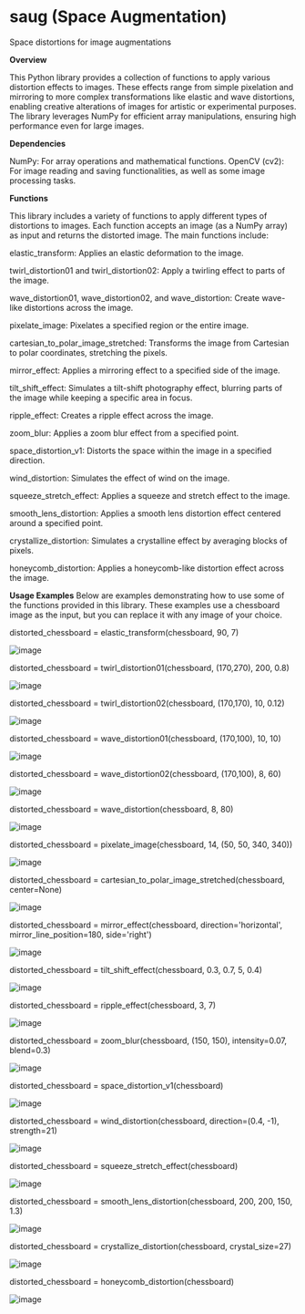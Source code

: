 # saug (Space Augmentation)
Space distortions for image augmentations


**Overview**

This Python library provides a collection of functions to apply various distortion effects to images. These effects range from simple pixelation and mirroring to more complex transformations like elastic and wave distortions, enabling creative alterations of images for artistic or experimental purposes. The library leverages NumPy for efficient array manipulations, ensuring high performance even for large images.

**Dependencies**

NumPy: For array operations and mathematical functions.
OpenCV (cv2): For image reading and saving functionalities, as well as some image processing tasks.

**Functions**

This library includes a variety of functions to apply different types of distortions to images. Each function accepts an image (as a NumPy array) as input and returns the distorted image. The main functions include:

elastic_transform: Applies an elastic deformation to the image.

twirl_distortion01 and twirl_distortion02: Apply a twirling effect to parts of the image.

wave_distortion01, wave_distortion02, and wave_distortion: Create wave-like distortions across the image.

pixelate_image: Pixelates a specified region or the entire image.

cartesian_to_polar_image_stretched: Transforms the image from Cartesian to polar coordinates, stretching the pixels.

mirror_effect: Applies a mirroring effect to a specified side of the image.

tilt_shift_effect: Simulates a tilt-shift photography effect, blurring parts of the image while keeping a specific area in focus.

ripple_effect: Creates a ripple effect across the image.

zoom_blur: Applies a zoom blur effect from a specified point.

space_distortion_v1: Distorts the space within the image in a specified direction.

wind_distortion: Simulates the effect of wind on the image.

squeeze_stretch_effect: Applies a squeeze and stretch effect to the image.

smooth_lens_distortion: Applies a smooth lens distortion effect centered around a specified point.

crystallize_distortion: Simulates a crystalline effect by averaging blocks of pixels.

honeycomb_distortion: Applies a honeycomb-like distortion effect across the image.

**Usage Examples**
Below are examples demonstrating how to use some of the functions provided in this library. These examples use a chessboard image as the input, but you can replace it with any image of your choice.


distorted_chessboard = elastic_transform(chessboard, 90, 7)

![image](https://github.com/SoroushOskouei/saug/assets/57323986/0aa6525b-0254-4135-be3c-e8c5294c03bb)

distorted_chessboard = twirl_distortion01(chessboard, (170,270), 200, 0.8)

![image](https://github.com/SoroushOskouei/saug/assets/57323986/66136217-18f5-4599-8efa-1035a09b0cd2)

distorted_chessboard = twirl_distortion02(chessboard, (170,170), 10, 0.12)

![image](https://github.com/SoroushOskouei/saug/assets/57323986/4a8bbc71-7929-4012-a2b2-bfe6ea3aed70)

distorted_chessboard = wave_distortion01(chessboard, (170,100), 10, 10)

![image](https://github.com/SoroushOskouei/saug/assets/57323986/fb19074c-ba98-42e1-905d-f1bb2cf4c761)

distorted_chessboard = wave_distortion02(chessboard, (170,100), 8, 60)

![image](https://github.com/SoroushOskouei/saug/assets/57323986/1738d162-6a85-4d5c-89f9-42fefc03f194)

distorted_chessboard = wave_distortion(chessboard, 8, 80)

![image](https://github.com/SoroushOskouei/saug/assets/57323986/7e9186d5-158a-46ca-9540-4c5bbb26e016)

distorted_chessboard = pixelate_image(chessboard, 14, (50, 50, 340, 340))

![image](https://github.com/SoroushOskouei/saug/assets/57323986/6fe914cc-4ada-4a95-acc3-620b02c4a91d)

distorted_chessboard = cartesian_to_polar_image_stretched(chessboard, center=None)

![image](https://github.com/SoroushOskouei/saug/assets/57323986/a48db0e4-fbd8-4cd7-a00d-dd6ff71ed29c)

distorted_chessboard = mirror_effect(chessboard, direction='horizontal', mirror_line_position=180, side='right')

![image](https://github.com/SoroushOskouei/saug/assets/57323986/3c2735fe-3657-49b1-9a6c-a8f9de95456b)

distorted_chessboard = tilt_shift_effect(chessboard, 0.3, 0.7, 5, 0.4)

![image](https://github.com/SoroushOskouei/saug/assets/57323986/4a36fdc5-889f-4324-b885-e6b3c312478f)

distorted_chessboard = ripple_effect(chessboard, 3, 7)

![image](https://github.com/SoroushOskouei/saug/assets/57323986/54ee2fb8-04c1-4ee4-bad7-46dd67ce85c6)

distorted_chessboard = zoom_blur(chessboard, (150, 150), intensity=0.07, blend=0.3)

![image](https://github.com/SoroushOskouei/saug/assets/57323986/ea101c92-c71f-4019-ba8f-233feb928965)

distorted_chessboard = space_distortion_v1(chessboard)

![image](https://github.com/SoroushOskouei/saug/assets/57323986/ee25c666-bcda-4e2e-9e12-4ac50520c169)

distorted_chessboard = wind_distortion(chessboard, direction=(0.4, -1), strength=21)

![image](https://github.com/SoroushOskouei/saug/assets/57323986/914db25f-4e8f-4115-a191-9dc61d629a32)

distorted_chessboard = squeeze_stretch_effect(chessboard)

![image](https://github.com/SoroushOskouei/saug/assets/57323986/331263b6-7ca1-4a7d-8579-4acd679e7d72)

distorted_chessboard = smooth_lens_distortion(chessboard, 200, 200, 150, 1.3)

![image](https://github.com/SoroushOskouei/saug/assets/57323986/fff13976-7d36-470d-aad1-e70e67a71e4b)

distorted_chessboard = crystallize_distortion(chessboard, crystal_size=27)

![image](https://github.com/SoroushOskouei/saug/assets/57323986/d91b43df-e198-46ea-adee-f9d093f8438a)

distorted_chessboard = honeycomb_distortion(chessboard)

![image](https://github.com/SoroushOskouei/saug/assets/57323986/8dcafd5f-b272-4f8a-aa47-3b93b07e9efd)

